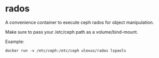 rados
=====

A convenience container to execute ceph rados for object manipulation.

Make sure to pass your /etc/ceph path as a volume/bind-mount.

Example:

`docker run -v /etc/ceph:/etc/ceph ulexus/rados lspools`
